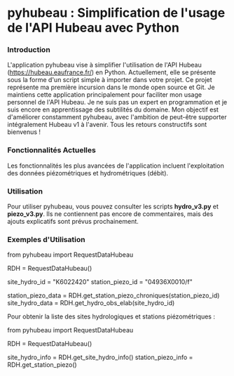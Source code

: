 <h1>pyhubeau : Simplification de l'usage de l'API Hubeau avec Python</h1>

<h3>Introduction</h3>

L'application pyhubeau vise à simplifier l'utilisation de l'API Hubeau (https://hubeau.eaufrance.fr/) en Python. Actuellement, elle se présente sous la forme d'un script simple à importer dans votre projet. Ce projet représente ma première incursion dans le monde open source et Git. Je maintiens cette application principalement pour faciliter mon usage personnel de l'API Hubeau. Je ne suis pas un expert en programmation et je suis encore en apprentissage des subtilités du domaine. Mon objectif est d'améliorer constamment pyhubeau, avec l'ambition de peut-être supporter intégralement Hubeau v1 à l'avenir. Tous les retours constructifs sont bienvenus !

<h3>Fonctionnalités Actuelles</h3>

Les fonctionnalités les plus avancées de l'application incluent l'exploitation des données piézométriques et hydrométriques (débit).


<h3>Utilisation</h3>

Pour utiliser pyhubeau, vous pouvez consulter les scripts **hydro_v3.py** et **piezo_v3.py**. Ils ne contiennent pas encore de commentaires, mais des ajouts explicatifs sont prévus prochainement.

<h3>Exemples d'Utilisation</h3>

from pyhubeau import RequestDataHubeau

RDH = RequestDataHubeau()

site_hydro_id = "K6022420"
station_piezo_id = "04936X0010/f"

station_piezo_data = RDH.get_station_piezo_chroniques(station_piezo_id)
site_hydro_data = RDH.get_hydro_obs_elab(site_hydro_id)


Pour obtenir la liste des sites hydrologiques et stations piézométriques :

from pyhubeau import RequestDataHubeau

RDH = RequestDataHubeau()

site_hydro_info = RDH.get_site_hydro_info()
station_piezo_info = RDH.get_station_piezo()